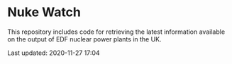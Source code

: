 # Nuke Watch

This repository includes code for retrieving the latest information available on the output of EDF nuclear power plants in the UK.

Last updated: 2020-11-27 17:04